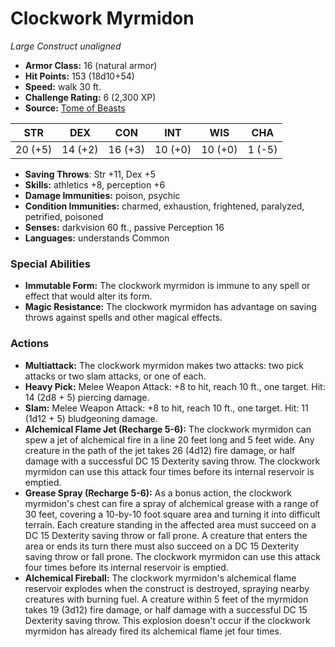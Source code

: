 # Clockwork Myrmidon

*Large* *Construct* *unaligned*

- **Armor Class:** 16 (natural armor)
- **Hit Points:** 153 (18d10+54)
- **Speed:** walk 30 ft.
- **Challenge Rating:** 6 (2,300 XP)
- **Source:** [Tome of Beasts](https://koboldpress.com/kpstore/product/tome-of-beasts-for-5th-edition-print/)

| STR | DEX | CON | INT | WIS | CHA |
| --- | --- | --- | --- | --- | --- |
| 20 (+5) | 14 (+2) | 16 (+3) | 10 (+0) | 10 (+0) | 1 (-5) |

- **Saving Throws**: Str +11, Dex +5
- **Skills:** athletics +8, perception +6
- **Damage Immunities:** poison, psychic
- **Condition Immunities:** charmed, exhaustion, frightened, paralyzed, petrified, poisoned
- **Senses:** darkvision 60 ft., passive Perception 16
- **Languages:** understands Common
### Special Abilities
- **Immutable Form:** The clockwork myrmidon is immune to any spell or effect that would alter its form.
- **Magic Resistance:** The clockwork myrmidon has advantage on saving throws against spells and other magical effects.
### Actions
- **Multiattack:** The clockwork myrmidon makes two attacks: two pick attacks or two slam attacks, or one of each.
- **Heavy Pick:** Melee Weapon Attack: +8 to hit, reach 10 ft., one target. Hit: 14 (2d8 + 5) piercing damage.
- **Slam:** Melee Weapon Attack: +8 to hit, reach 10 ft., one target. Hit: 11 (1d12 + 5) bludgeoning damage.
- **Alchemical Flame Jet (Recharge 5-6):** The clockwork myrmidon can spew a jet of alchemical fire in a line 20 feet long and 5 feet wide. Any creature in the path of the jet takes 26 (4d12) fire damage, or half damage with a successful DC 15 Dexterity saving throw. The clockwork myrmidon can use this attack four times before its internal reservoir is emptied.
- **Grease Spray (Recharge 5-6):** As a bonus action, the clockwork myrmidon's chest can fire a spray of alchemical grease with a range of 30 feet, covering a 10-by-10 foot square area and turning it into difficult terrain. Each creature standing in the affected area must succeed on a DC 15 Dexterity saving throw or fall prone. A creature that enters the area or ends its turn there must also succeed on a DC 15 Dexterity saving throw or fall prone. The clockwork myrmidon can use this attack four times before its internal reservoir is emptied.
- **Alchemical Fireball:** The clockwork myrmidon's alchemical flame reservoir explodes when the construct is destroyed, spraying nearby creatures with burning fuel. A creature within 5 feet of the myrmidon takes 19 (3d12) fire damage, or half damage with a successful DC 15 Dexterity saving throw. This explosion doesn't occur if the clockwork myrmidon has already fired its alchemical flame jet four times.
